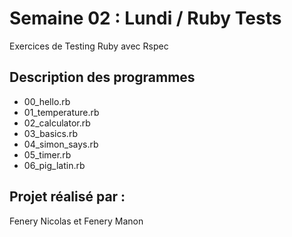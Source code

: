 Semaine 02 : Lundi / Ruby Tests
==========
Exercices de Testing Ruby avec Rspec

## Description des programmes

- 00_hello.rb 
- 01_temperature.rb
- 02_calculator.rb
- 03_basics.rb
- 04_simon_says.rb
- 05_timer.rb
- 06_pig_latin.rb


## Projet réalisé par :
Fenery Nicolas et Fenery Manon
